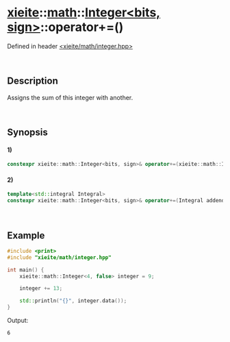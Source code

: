 # [xieite](../../../../../xieite.md)\:\:[math](../../../../../math.md)\:\:[Integer<bits, sign>](../../../../integer.md)\:\:operator+=\(\)
Defined in header [<xieite/math/integer.hpp>](../../../../../../../include/xieite/math/integer.hpp)

&nbsp;

## Description
Assigns the sum of this integer with another.

&nbsp;

## Synopsis
#### 1)
```cpp
constexpr xieite::math::Integer<bits, sign>& operator+=(xieite::math::Integer<bits, sign> addend) noexcept;
```
#### 2)
```cpp
template<std::integral Integral>
constexpr xieite::math::Integer<bits, sign>& operator+=(Integral addend) noexcept;
```

&nbsp;

## Example
```cpp
#include <print>
#include "xieite/math/integer.hpp"

int main() {
    xieite::math::Integer<4, false> integer = 9;

    integer += 13;

    std::println("{}", integer.data());
}
```
Output:
```
6
```
